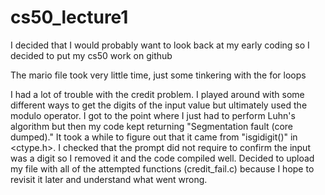 # cs50_lecture1

I decided that I would probably want to look back at my early coding so I decided to put my cs50 work on github

The mario file took very little time, just some tinkering with the for loops

I had a lot of trouble with the credit problem. I played around with some different ways to get the digits of the input value but ultimately used the modulo operator. I got to the point where I just had to perform Luhn's algorithm but then my code kept returning "Segmentation fault (core dumped)." It took a while to figure out that it came from "isgidigit()" in <ctype.h>. I checked that the prompt did not require to confirm the input was a digit so I removed it and the code compiled well. Decided to upload my file with all of the attempted functions (credit_fail.c) because I hope to revisit it later and understand what went wrong.

